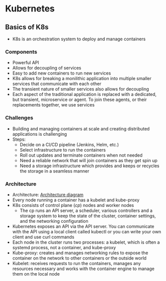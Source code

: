 # Kubernetes

## Basics of K8s
- K8s is an orchestration system to deploy and manage containers

### Components
- Powerful API
- Allows for decoupling of services
- Easy to add new containers to run new services
- K8s allows for breaking a monilithic application into multiple smaller services that communicate with each other
- The transient nature of smaller services also allows for decoupling
- Each aspect of the traditional application is replaced with a dedicated, but transient, microservice or agent. To join these agents, or their replacements together, we use services

### Challenges
- Building and managing containers at scale and creating distributed applications is challenging
- Steps:
    - Decide on a CI/CD pipeline (Jenkins, Helm, etc.)
    - Select infrastructure to run the containers
    - Roll out updates and terminate containers when not needed
    - Need a reliable network that will join containers as they get spin up
    - Need a storage infrastructure which provides and keeps or recycles the storage in a seamless manner

### Architecture
- Architecture: [Architecture diagram](files/bbfvycyedbcb-Kubernetes_Architecture.png)
- Every node running a container has a kubelet and kube-proxy
- K8s consists of control plane (*cp*) nodes and worker nodes
    - The cp runs an API server, a scheduler, various controllers and a storage system to keep the state of the cluster, container settings, and the networking configuration
- Kubernetes exposes an API via the API server. You can communicate with the API using a local client called kubectl or you can write your own client and use curl commands
- Each node in the cluster runs two processes: a kubelet, which is often a systemd process, not a container, and kube-proxy
- Kube-proxy: creates and manages networking rules to expose the container on the network to other containers or the outside world
- Kubelet: receives requests to run the containers, manages any resources necessary and works with the container engine to manage them on the local node



